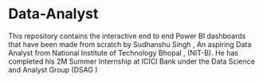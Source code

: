 # Data-Analyst
This repository contains the interactive end to end Power BI dashboards that have been made from scratch by Sudhanshu Singh , An aspiring Data Analyst from National Institute of Technology Bhopal , (NIT-B). He has completed his 2M Summer Internship at ICICI Bank under the Data Science and Analyst Group (DSAG )
